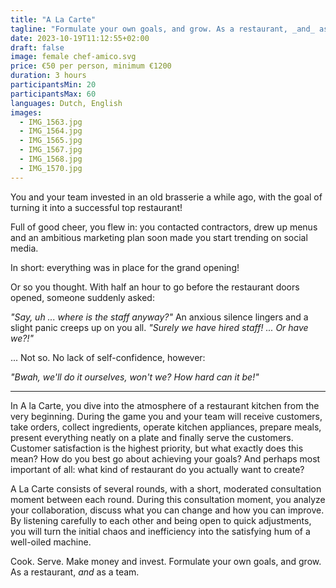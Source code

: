 ```yaml
---
title: "A La Carte"
tagline: "Formulate your own goals, and grow. As a restaurant, _and_ as a team."
date: 2023-10-19T11:12:55+02:00
draft: false
image: female chef-amico.svg
price: €50 per person, minimum €1200
duration: 3 hours
participantsMin: 20
participantsMax: 60
languages: Dutch, English
images:
  - IMG_1563.jpg
  - IMG_1564.jpg
  - IMG_1565.jpg
  - IMG_1567.jpg
  - IMG_1568.jpg
  - IMG_1570.jpg
---
```


You and your team invested in an old brasserie a while ago, with the goal of turning it into a successful top restaurant!

<!--more-->

Full of good cheer, you flew in: you contacted contractors, drew up menus and an ambitious marketing plan soon made you start trending on social media.

In short: everything was in place for the grand opening!

Or so you thought. With half an hour to go before the restaurant doors opened, someone suddenly asked:

_"Say, uh ... where is the staff anyway?"_ An anxious silence lingers and a slight panic creeps up on you all. _"Surely we have hired staff! ... Or have we?!"_

... Not so. No lack of self-confidence, however:

_"Bwah, we'll do it ourselves, won't we? How hard can it be!"_

----

In A la Carte, you dive into the atmosphere of a restaurant kitchen from the very beginning. During the game you and your team will receive customers, take orders, collect ingredients, operate kitchen appliances, prepare meals, present everything neatly on a plate and finally serve the customers. Customer satisfaction is the highest priority, but what exactly does this mean? How do you best go about achieving your goals? And perhaps most important of all: what kind of restaurant do you actually want to create?

A La Carte consists of several rounds, with a short, moderated consultation moment between each round. During this consultation moment, you analyze your collaboration, discuss what you can change and how you can improve. By listening carefully to each other and being open to quick adjustments, you will turn the initial chaos and inefficiency into the satisfying hum of a well-oiled machine.

Cook. Serve. Make money and invest. Formulate your own goals, and grow. As a restaurant, _and_ as a team.
